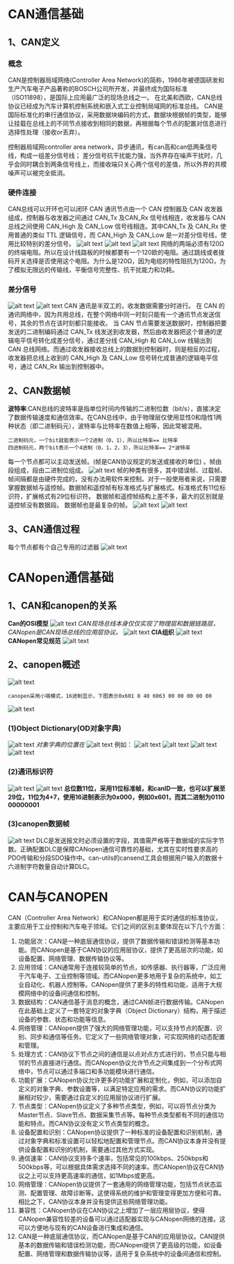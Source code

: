 # CAN通信基础
## 1、CAN定义
### **概念**
CAN是控制器局域网络(Controller Area Network)的简称，1986年被德国研发和生产汽车电子产品著称的BOSCH公司所开发，并最终成为国际标准（ISO11898），是国际上应用最广泛的现场总线之一。 在北美和西欧，CAN总线协议已经成为汽车计算机控制系统和嵌入式工业控制局域网的标准总线。
CAN是国际标准化的串行通信协议，采用数据块编码的方式，数据块根据帧的类型，能够让挂载在总线上的不同节点接收到相同的数据，再根据每个节点的配置对信息进行选择性处理（接收or丢弃）。

控制器局域网controller area network，异步通讯，有can高和can低两条信号线，构成一组差分信号线；
差分信号抗干扰能力强，当外界存在噪声干扰时，几乎会同时耦合到两条信号线上，而接收端只关心两个信号的差值，所以外界的共模噪声可以被完全抵消。

### **硬件连接**
CAN总线可以开环也可以闭环
CAN 通讯节点由一个 CAN 控制器及 CAN 收发器组成，控制器与收发器之间通过 CAN_Tx 及CAN_Rx 信号线相连，收发器与 CAN 总线之间使用 CAN_High 及 CAN_Low 信号线相连。其中CAN_Tx 及 CAN_Rx 使用普通的类似 TTL 逻辑信号，而 CAN_High 及 CAN_Low 是一对差分信号线，使用比较特别的差分信号。
![alt text](image.png)
![alt text](image-8.png)
![alt text](image-1.png)
网络的两端必须有120Ω的终端电阻。所以在设计线路板的时候都要有一个120欧的电阻。通过跳线或者拨码开关选择是否使用这个电阻。为什么是120Ω，因为电缆的特性阻抗为120Ω，为了模拟无限远的传输线，平衡信号完整性、抗干扰能力和功耗。

### **差分信号**
![alt text](image-2.png)
![alt text](image-3.png)
CAN 通讯是半双工的，收发数据需要分时进行。
在 CAN 的通讯网络中，因为共用总线，在整个网络中同一时刻只能有一个通讯节点发送信号，其余的节点在该时刻都只能接收。
当 CAN 节点需要发送数据时，控制器把要发送的二进制编码通过 CAN_Tx 线发送到收发器，然后由收发器把这个普通的逻辑电平信号转化成差分信号，通过差分线 CAN_High 和 CAN_Low 线输出到 CAN 总线网络。而通过收发器接收总线上的数据到控制器时，则是相反的过程，收发器把总线上收到的 CAN_High 及 CAN_Low 信号转化成普通的逻辑电平信号，通过 CAN_Rx 输出到控制器中。


## 2、CAN数据帧
**波特率**:CAN总线的波特率是指单位时间内传输的二进制位数（bit/s），直接决定了数据传输速度和通信效率。在CAN总线中，由于物理层仅使用显性0和隐性1两种状态（即二进制码元），波特率与比特率在数值上相等，因此常被混用。
```
二进制码元，一个bit就能表示一个2进制（0，1），所以比特率== 比特率
四进制码元，两个bit表示一个4进制（0，1，2，3），所以比特率== 2*波特率
```
 每一个节点都可以主动发送帧。(帧是CAN协议规定的发送或接收的单位) 。帧由段组成，段由二进制位组成。
 ![alt text](image-4.png)
帧的种类有很多，其中错误帧、过载帧、帧间隔都是由硬件完成的，没有办法用软件来控制。对于一般使用者来说，只需要掌握数据帧与遥控帧。数据帧和遥控帧有标准格式与扩展格式。标准格式有11位标识符，扩展格式有29位标识符。
数据帧和遥控帧结构上差不多，最大的区别就是遥控帧没有数据段。 数据帧也是最复杂的帧。
![alt text](image-5.png)
![alt text](image-6.png)

## 3、CAN通信过程
每个节点都有个自己专用的过滤器
![alt text](image-7.png)

# CANopen通信基础
## 1、CAN和canopen的关系
**Can的OSI模型**
![alt text](image-10.png)
*CAN现场总线本身仅仅实现了物理层和数据链路层，CANopen是CAN现场总线的应用层协议。*
![alt text](image-11.png)
**CIA组织**
![alt text](image-14.png)
**CANopen常见规范**
![alt text](image-13.png)
## 2、canopen概述
![alt text](image-28.png)
```
canopen采用小端模式，16进制显示，下图表示0x601 8 40 6063 00 00 00 00 00
```
![alt text](image-27.png)
### (1)Object Dictionary(OD对象字典)
![alt text](image-16.png)
*对象字典的位置在*
![alt text](image-24.png)
例如：
![alt text](image-26.png)
![alt text](image-22.png)
![alt text](image-17.png)
![alt text](image-12.png)
### (2)通讯标识符
![alt text](image-18.png)
![alt text](image-20.png)
**总位数11位，采用11位标准帧，和canID一致，也可以扩展至29位，11位为4+7，使用16进制表示为0x000，例如0x601，而其二进制为0110 00000001**
### (3)canopen数据帧
![alt text](image-21.png)
DLC是发送报文时必须设置的字段，其值需严格等于数据域的实际字节数。正确配置DLC是保障CANopen通信可靠性的基础，尤其在实时性要求高的PDO传输和分段SDO操作中。can-utils的cansend工具会根据用户输入的数据十六进制字符数量自动计算DLC。


# CAN与CANOPEN
CAN（Controller Area Network）和CANopen都是用于实时通信的标准协议，主要应用于工业控制和汽车电子领域。它们之间的区别主要体现在以下几个方面：
1. 功能层次：CAN是一种底层通信协议，提供了数据传输和错误检测等基本功能。而CANopen是基于CAN协议的应用层协议，提供了更高层次的功能，如设备配置、网络管理、数据传输协议等。
2. 应用领域：CAN通常用于连接较简单的节点，如传感器、执行器等，广泛应用于汽车电子、工业控制等领域。而CANopen更多地用于复杂的系统中，如工业自动化、机器人控制等。CANopen提供了更多的特性和功能，适用于大规模网络中的设备间通信和控制。
3. 数据结构：CAN通信基于消息的概念，通过CAN帧进行数据传输。CANopen在此基础上定义了一套特定的对象字典（Object Dictionary）结构，用于描述设备的参数、状态和功能等信息。
4. 网络管理：CANopen提供了强大的网络管理功能，可以支持节点的配置、识别、同步和通信等任务。它定义了一些网络管理对象，可实现网络的动态配置和管理。
5. 处理方式：CAN协议下节点之间的通信是以点对点方式进行的，节点只能与相邻的节点直接进行通信。而CANopen协议允许节点之间集成到一个分布式网络中，节点可以通过多端口和多功能模块进行通信。
6. 功能扩展：CANopen协议允许更多的功能扩展和定制化，例如，可以添加自定义的对象字典、参数设置等，以满足特定应用的需求。而CAN协议的功能扩展相对较少，需要通过自定义的应用层协议进行扩展。
7. 节点类型：CANopen协议定义了多种节点类型，例如，可以将节点分类为Master节点、Slave节点、数据采集节点等。每种节点类型都有不同的通信功能和特点。而CAN协议没有定义节点类型的概念。
8. 设备配置和识别：CANopen协议提供了一种标准的设备配置和识别机制，通过对象字典和标准设置可以轻松地配置和管理节点。而CAN协议本身并没有提供设备配置和识别的机制，需要通过其他方式实现。
9. 通信速率：CAN协议支持多个速率，包括常见的100kbps、250kbps和500kbps等，可以根据具体需求选择不同的速率。而CANopen协议在CAN协议之上可以支持更高速率的通信，如1Mbps或更高。
10. 网络管理：CANopen协议提供了一套通用的网络管理功能，包括节点状态监测、配置管理、故障诊断等。这使得系统的维护和管理变得更加方便和可靠。相比之下，CAN协议本身并没有提供这些网络管理功能。
11. 兼容性：CANopen协议在CAN协议之上增加了一层应用层协议，使得CANopen兼容性较差的设备可以通过适配器实现与CANopen网络的连接。这可以方便地与现有的CAN设备进行集成和通信。
12. CAN是一种底层通信协议，而CANopen是基于CAN的应用层协议。CAN提供基本的数据传输和错误检测功能，而CANopen提供了更高级的功能，如设备配置、网络管理和数据传输协议等，适用于复杂系统中的设备间通信和控制。
